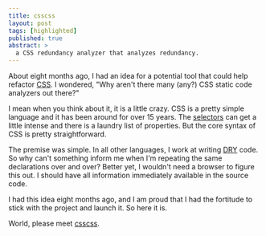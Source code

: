 ```yaml
---
title: csscss
layout: post
tags: [highlighted]
published: true
abstract: >
  a CSS redundancy analyzer that analyzes redundancy.
---
```


About eight months ago, I had an idea for a potential tool that could
help refactor
[CSS](https://en.wikipedia.org/wiki/Cascading_Style_Sheets).
I wondered, "Why aren't there many (any?) CSS static code analyzers
out there?"

I mean when you think about it, it is a little crazy. CSS is a pretty
simple language and it has been around for over 15 years. The
[selectors](https://developer.mozilla.org/en-US/docs/CSS/Getting_Started/Selectors)
can get a little intense and there is a laundry list of properties. But
the core syntax of CSS is pretty straightforward.

The premise was simple. In all other languages, I work at writing
[DRY](http://en.wikipedia.org/wiki/Don't_repeat_yourself) code. So why
can't something inform me when I'm repeating the same declarations over
and over? Better yet, I wouldn't need a browser to figure this out. I
should have all information immediately available in the source code.

I had this idea eight months ago, and I am proud that I had the
fortitude to stick with the project and launch it. So here it is.

World, please meet [csscss](http://zmoazeni.github.io/csscss/).
